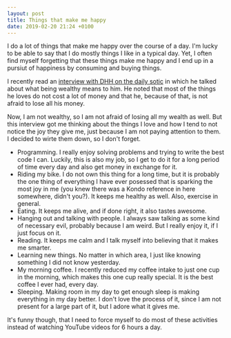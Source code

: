 ```yaml
---
layout: post
title: Things that make me happy
date: 2019-02-20 21:24 +0100
---
```


I do a lot of things that make me happy over the course of a day. I'm lucky to be
able to say that I do mostly things I like in a typical day. Yet, I often find
myself forgetting that these things make me happy and I end up in a pursiut of
happiness by consuming and buying things.

I recently read an [interview with DHH on the daily
sotic](https://dailystoic.com/dhh/) in which he talked
about what being wealthy means to him. He noted that most of the things he loves
do not cost a lot of money and that he, because of that, is not afraid to lose all
his money.

Now, I am not wealthy, so I am not afraid of losing all my wealth as well. But this
interview got me thinking about the things I love and how I tend to not notice
the joy they give me, just because I am not paying attention to them.  
I decided to wirte them down, so I don't forget.

* Programming. I really enjoy solving problems and trying to write the best code
  I can. Luckily, this is also my job, so I get to do it for a long period of
  time every day and also get money in exchange for it.  
* Riding my bike. I do not own this thing for a long time, but it is probably
  the one thing of everything I have ever posessed that is sparking the most joy
  in me (you knew there was a Kondo reference in here somewhere, didn't you?).
  It keeps me healthy as well. Also, exercise in general.
* Eating. It keeps me alive, and if done right, it also tastes awesome.
* Hanging out and talking with people. I always saw talking as some kind of necessary evil,
  probably because I am weird. But I really enjoy it, if I just focus on it.
* Reading. It keeps me calm and I talk myself into believing that it makes me
  smarter.
* Learning new things. No matter in which area, I just like knowing something I
  did not know yesterday. 
* My morning coffee. I recently reduced my coffee intake to just one cup in the
  morning, which makes this one cup really special. It is the best coffee I ever
  had, every day.
* Sleeping. Making room in my day to get enough sleep is making everything in my
  day better. I don't love the process of it, since I am not present for a large
  part of it, but I adore what it gives me.
  
It's funny though, that I need to force myself to do most of these
activities instead of watching YouTube videos for 6 hours a day.
 
